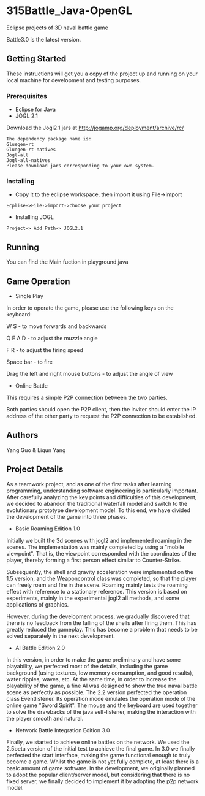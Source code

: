 # 315Battle_Java-OpenGL
Eclipse projects of 3D naval battle game

Battle3.0 is the latest version.

## Getting Started

These instructions will get you a copy of the project up and running on your local machine for development and testing purposes. 

### Prerequisites
* Eclipse for Java
* JOGL 2.1

Download the Jogl2.1 jars at
http://jogamp.org/deployment/archive/rc/

```
The dependency package name is:
Gluegen-rt
Gluegen-rt-natives
Jogl-all
Jogl-all-natives
Please download jars corresponding to your own system.

```

### Installing

* Copy it to the eclipse workspace, then import it using File->import 

```
Ecplise->File->import->choose your project
```

* Installing JOGL

```
Project-> Add Path-> JOGL2.1
```


## Running 

You can find the Main fuction in playground.java

## Game Operation

* Single Play

In order to operate the game, please use the following keys on the keyboard:

W S - to move forwards and backwards

Q E A D - to adjust the muzzle angle

F R - to adjust the firing speed

Space bar - to fire

Drag the left and right mouse buttons - to adjust the angle of view


* Online Battle

This requires a simple P2P connection between the two parties.

Both parties should open the P2P client, then the inviter should enter the IP address of the other party to request the P2P connection to be established.


## Authors

Yang Guo & Liqun Yang


## Project Details

As a teamwork project, and as one of the first tasks after learning programming, understanding software engineering is particularly important. After carefully analyzing the key points and difficulties of this development, we decided to abandon the traditional waterfall model and switch to the evolutionary prototype development model. To this end, we have divided the development of the game into three phases.

* Basic Roaming Edition 1.0

Initially we built the 3d scenes with jogl2 and implemented roaming in the scenes. The implementation was mainly completed by using a "mobile viewpoint". That is, the viewpoint corresponded with the coordinates of the player, thereby forming a first person effect similar to Counter-Strike.

Subsequently, the shell and gravity acceleration were implemented on the 1.5 version, and the Weaponcontrol class was completed, so that the player can freely roam and fire in the scene. Roaming mainly tests the roaming effect with reference to a stationary reference. This version is based on experiments, mainly in the experimental jogl2 all methods, and some applications of graphics.

However, during the development process, we gradually discovered that there is no feedback from the falling of the shells after firing them. This has greatly reduced the gameplay. This has become a problem that needs to be solved separately in the next development.

* AI Battle Edition 2.0

In this version, in order to make the game preliminary and have some playability, we perfected most of the details, including the game background (using textures, low memory consumption, and good results), water ripples, waves, etc. At the same time, in order to increase the playability of the game, a fine AI was designed to show the true naval battle scene as perfectly as possible. The 2.2 version perfected the operation class Eventlistener. Its operation mode emulates the operation mode of the online game "Sword Spirit". The mouse and the keyboard are used together to solve the drawbacks of the java self-listener, making the interaction with the player smooth and natural.

* Network Battle Integration Edition 3.0

Finally, we started to achieve online battles on the network. We used the 2.5beta version of the initial test to achieve the final game. In 3.0 we finally perfected the start interface, making the game functional enough to truly become a game. Whilst the game is not yet fully complete, at least there is a basic amount of game software. In the development, we originally planned to adopt the popular client/server model, but considering that there is no fixed server, we finally decided to implement it by adopting the p2p network model.
